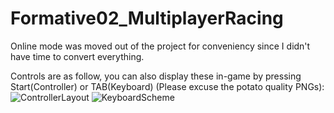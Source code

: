 # Formative02_MultiplayerRacing

Online mode was moved out of the project for conveniency since I didn't have time to convert everything.

Controls are as follow, you can also display these in-game by pressing Start(Controller) or TAB(Keyboard) (Please excuse the potato quality PNGs):
![ControllerLayout](https://github.com/mebearwhodis/Formative02_MultiplayerRacing/assets/144151605/9c94a944-4f36-4719-8e97-6d5ad652c1dc)
![KeyboardScheme](https://github.com/mebearwhodis/Formative02_MultiplayerRacing/assets/144151605/cfefddda-2795-47d7-ac60-0d9c238e83c8)
